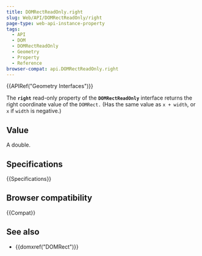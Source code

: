 ```yaml
---
title: DOMRectReadOnly.right
slug: Web/API/DOMRectReadOnly/right
page-type: web-api-instance-property
tags:
  - API
  - DOM
  - DOMRectReadOnly
  - Geometry
  - Property
  - Reference
browser-compat: api.DOMRectReadOnly.right
---
```

{{APIRef("Geometry Interfaces")}}

The **`right`** read-only property of the **`DOMRectReadOnly`** interface returns the right coordinate value of the `DOMRect.` (Has the same value as `x + width`, or `x` if `width` is negative.)

## Value

A double.

## Specifications

{{Specifications}}

## Browser compatibility

{{Compat}}

## See also

- {{domxref("DOMRect")}}
